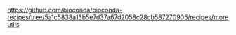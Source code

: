 <https://github.com/bioconda/bioconda-recipes/tree/5a1c5838a13b5e7d37a67d2058c28cb587270905/recipes/moreutils>
